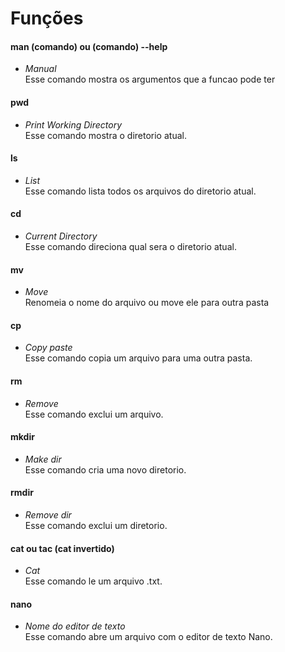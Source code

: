 # Funções
#### man (comando) ou (comando) --help
- _Manual_
    <br/> Esse comando mostra os argumentos que a funcao pode ter
#### pwd 
- _Print Working Directory_
    <br/> Esse comando mostra o diretorio atual.
#### ls 
- _List_ 
    <br/> Esse comando lista todos os arquivos do diretorio atual.
#### cd
- _Current Directory_ 
    <br/> Esse comando direciona qual sera o diretorio atual.
#### mv
- _Move_
    <br/> Renomeia o nome do arquivo ou move ele para outra pasta
#### cp
- _Copy paste_
    <br/> Esse comando copia um arquivo para uma outra pasta.
#### rm
- _Remove_
    <br/> Esse comando exclui um arquivo.
#### mkdir
- _Make dir_
    <br/> Esse comando cria uma novo diretorio.
#### rmdir
- _Remove dir_
    <br/> Esse comando exclui um diretorio.
#### cat ou tac (cat invertido)
- _Cat_
    <br/> Esse comando le um arquivo .txt.
#### nano
- _Nome do editor de texto_
    <br/> Esse comando abre um arquivo com o editor de texto Nano.
